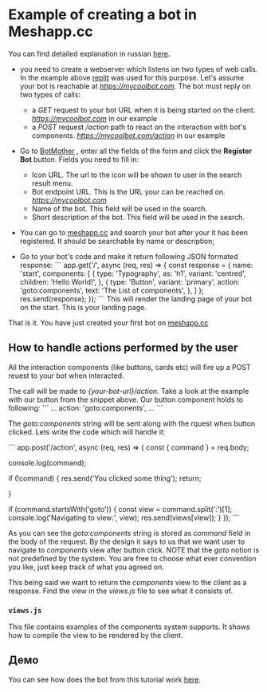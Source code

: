 # Example of creating a bot in Meshapp.cc

You can find detailed explanation in russian [here](https://project6351618.tilda.ws/).

- you need to create a webserver which listens on two types of web calls. In the example above [replit](https://replit.com/) was used for this purpose. Let's assume your bot is reachable at *https://mycoolbot.com*. The bot must reply on two types of calls:
  - a *GET* request to your bot URL when it is being started on the client. *https://mycoolbot.com* in our example
  - a *POST* request */action* path to react on the interaction with bot's components. *https://mycoolbot.com/action* in our example

- Go to [BotMother](https://meshapp.cc/application/1cfb4c3d516049_dashboard_generated_id)  , enter all the fields of the form and click the **Register Bot** button. Fields you need to fill in:
  - Icon URL. The url to the icon will be shown to user in the search result menu.
  - Bot endpoint URL. This is the URL your can be reached on. *https://mycoolbot.com*
  - Name of the bot. This field will be used in the search.
  - Short description of the bot. This field will be used in the search.
- You can go to [meshapp.cc](https://meshapp.cc/) and search your bot after your it has been registered. It should be searchable by name or description;
- Go to your bot's code and make it return following JSON formated response:
  ´´´
  app.get('/', async (req, res) => {
  const response = {
    name: 'start',
    components: [
      {
        type: 'Typography',
        as: 'h1',
        variant: 'centred',
        children: 'Hello World!',
      },
      {
        type: 'Button',
        variant: 'primary',
        action: 'goto:components',
        text: 'The List of components',
      },
    ]
  };
  res.send(response);
});
  ´´´
  This will render the landing page of your bot on the start. This is your landing page.

That is it. You have just created your first bot on [meshapp.cc](https://meshapp.cc/)

## How to handle actions performed by the user

All the interaction components (like buttons, cards etc) will fire up a POST reuest to your bot when interacted.

The call will be made to *{your-bot-url}/action*. Take a look at the example with our button from the snippet above. Our button component holds to following: 
´´´
  ...
  action: 'goto:components',
  ...
´´´

The *goto:components* string will be sent along with the rquest when button clicked. Lets write the code which will handle it:

´´´
app.post('/action', async (req, res) => {
  const { command } = req.body;

  console.log(command);

  if (!command) {
    res.send('You clicked some thing');
    return;

  }

  if (command.startsWith('goto')) {
    const view = command.split(':')[1];
    console.log('Navigating to view:', view);
    res.send(views[view]);
  }
});
´´´

As you can see the *goto:components* string is stored as *command* field in the body of the request. By the design it says to us that we want user to navigate to *components* view after button click.  NOTE that the *goto* notion is not predefined by the system. You are free to choose what ever convention you like, just keep track of what you agreed on.

This being said we want to return the *components* view to the client as a response. Find the view in the *views.js* file to see what it consists of. 

### `views.js`

This file contains examples of the components system supports. It shows how to compile the view to be rendered by the client.

 

## Демо

You can see how does the bot from this tutorial work [here](https://meshapp.cc/application/7684233000).